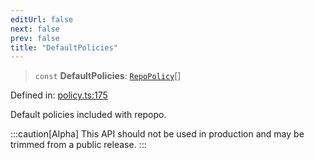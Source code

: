 ```yaml
---
editUrl: false
next: false
prev: false
title: "DefaultPolicies"
---
```


> `const` **DefaultPolicies**: [`RepoPolicy`](/api/interfaces/repopolicy/)[]

Defined in: [policy.ts:175](https://github.com/tylerbutler/tools-monorepo/blob/main/packages/repopo/src/policy.ts#L175)

Default policies included with repopo.

:::caution[Alpha]
This API should not be used in production and may be trimmed from a public release.
:::
